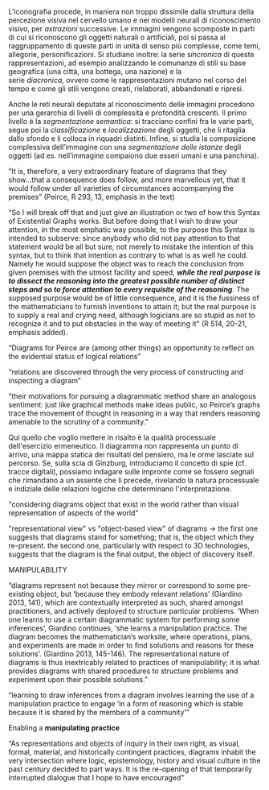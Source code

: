 L’iconografia procede, in maniera non troppo dissimile dalla struttura della percezione visiva nel cervello umano e nei modelli neurali di riconoscimento visivo, per _astrazioni_ successive. Le immagini vengono scomposte in parti di cui si riconoscono gli oggetti naturali o artificiali, poi si passa al raggruppamento di queste parti in unità di senso più complesse, come temi, allegorie, personificazioni. Si studiano inoltre: la serie _sincronica_ di queste rappresentazioni, ad esempio analizzando le comunanze di stili su base geografica (una città, una bottega, una nazione) e la serie _diacronica,_ ovvero come le rappresentazioni mutano nel corso del tempo e come gli stili vengono creati, rielaborati, abbandonati e ripresi. 

Anche le reti neurali deputate al riconoscimento delle immagini procedono per una gerarchia di livelli di complessità e profondità crescenti. Il primo livello è la _segmentazione semantica_: si tracciano confini fra le varie parti, segue poi la _classificazione_ e _localizzazione_ degli oggetti, che li ritaglia dallo sfondo e li colloca in riquadri distinti. Infine, si studia la composizione complessiva dell’immagine con una _segmentazione delle istanze_ degli oggetti (ad es. nell’immagine compaiono due esseri umani e una panchina).

“It is, therefore, a very extraordinary feature of diagrams that they show...that a consequence does follow, and more marvellous yet, that it would follow under all varieties of circumstances accompanying the premises” (Peirce, R 293, 13, emphasis in the text)

“So I will break off that and just give an illustration or two of how this Syntax of Existential Graphs works. But before doing that I wish to draw your attention, in the most emphatic way possible, to the purpose this Syntax is intended to subserve: since anybody who did not pay attention to that statement would be all but sure, not merely to mistake the intention of this syntax, but to think that intention as contrary to what is as well he could. Namely he would suppose the object was to reach the conclusion from given premises with the utmost facility and speed, ***while the real purpose is to dissect the reasoning into the greatest possible number of distinct steps and so to force attention to every requisite of the reasoning***. The supposed purpose would be of little consequence, and it is the fussiness of the mathematicians to furnish inventions to attain it; but the real purpose is to supply a real and crying need, although logicians are so stupid as not to recognize it and to put obstacles in the way of meeting it" (R 514, 20-21, emphasis added).

“Diagrams for Peirce are (among other things) an opportunity to reflect on the evidential status of logical relations”

“relations are discovered through the very process of constructing and inspecting a diagram”

“their motivations for pursuing a diagrammatic method share an analogous sentiment: just like graphical methods make ideas public, so Peirce’s graphs trace the movement of thought in reasoning in a way that renders reasoning amenable to the scrutiny of a community.”

Qui quello che voglio mettere in risalto è la qualità processuale dell'esercizio ermeneutico. Il diagramma non rappresenta un punto di arrivo, una mappa statica dei risultati del pensiero, ma le orme lasciate sul percorso. Se, sulla scia di Ginzburg, introduciamo il concetto di spie (cf. tracce digitali), possiamo indagare sulle impronte come se fossero segnali che rimandano a un assente che li precede, rivelando la natura processuale e indiziale delle relazioni logiche che determinano l'interpretazione.

"considering diagrams object that exist in the world rather than visual representation of aspects of the world"

"representational view" vs "object-based view" of diagrams -> the first one suggests that diagrams stand for something; that is, the object which they re-present. the second one, particularly with respect to 3D technologies, suggests that the diagram is the final output, the object of discovery itself.

MANIPULABILITY

“diagrams represent not because they mirror or correspond to some pre-existing object, but ‘because they embody relevant relations’ (Giardino 2013, 141), which are contextually interpreted as such, shared amongst practitioners, and actively deployed to structure particular problems. ‘When one learns to use a certain diagrammatic system for performing some inferences’, Giardino continues, ‘she learns a manipulation practice. The diagram becomes the mathematician’s worksite, where operations, plans, and experiments are made in order to find solutions and reasons for these solutions’. (Giardino 2013, 145-146). The representational nature of diagrams is thus inextricably related to practices of manipulability; it is what provides diagrams with shared procedures to structure problems and experiment upon their possible solutions.”

“learning to draw inferences from a diagram involves learning the use of a manipulation practice to engage ‘in a form of reasoning which is stable because it is shared by the members of a community’”

Enabling a **manipulating practice**

“As representations and objects of inquiry in their own right, as visual, formal, material, and historically contingent practices, diagrams inhabit the very intersection where logic, epistemology, history and visual culture in the past century decided to part ways. It is the re-opening of that temporarily interrupted dialogue that I hope to have encouraged”